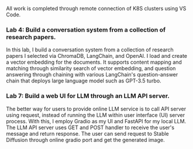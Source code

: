 All work is completed through remote connection of K8S clusters using VS Code.

### Lab 4: Build a conversation system from a collection of research papers.
In this lab, I build a conversation system from a collection of research papers I selected via ChromaDB, LangChain, and OpenAI. I load and create a vector embedding for the documents. It supports content mapping and matching through similarity search of vector embedding, and question answering through chaining with various LangChain's question-answer chain that deploys large language model such as GPT-3.5 turbo.

### Lab 7: Build a web UI for LLM through an LLM API server.
The better way for users to provide online LLM service is to call API server using request, instead of running the LLM within user interface (UI) server process. With this, I employ Gradio as my UI and FastAPI for my local LLM. The LLM API server uses GET and POST handler to receive the user's message and return response. The user can send request to Stable Diffusion through online gradio port and get the generated image.
